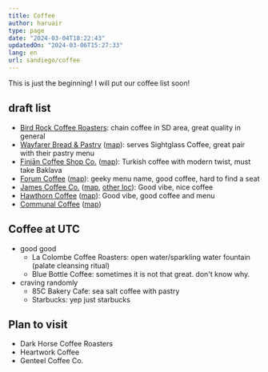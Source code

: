 ```yaml
---
title: Coffee
author: haruair
type: page 
date: "2024-03-04T18:22:43"
updatedOn: "2024-03-06T15:27:33"
lang: en 
url: sandiego/coffee
---
```


This is just the beginning! I will put our coffee list soon!

## draft list

- [Bird Rock Coffee Roasters](https://birdrockcoffee.com/):
  chain coffee in SD area, great quality in general
- [Wayfarer Bread & Pastry](https://www.wayfarerbread.com/)
  ([map](https://maps.app.goo.gl/F4vumjC5AzVfsiVX6)):
  serves Sightglass Coffee, great pair with their pastry menu
- [Finjān Coffee Shop Co.](https://finjanco.com/)
  ([map](https://maps.app.goo.gl/Nibo2AQ8bMH9mLCz6)):
  Turkish coffee with modern twist, must take Baklava
- [Forum Coffee](https://www.forumcoffees.com/)
  ([map](https://maps.app.goo.gl/3dCD26WtriY9yGzv7)):
  geeky menu name, good coffee, hard to find a seat
- [James Coffee Co.](https://jamescoffeeco.com/)
  ([map](https://maps.app.goo.gl/F3Ew7a6XsrRN26gN8),
  [other loc](https://jamescoffeeco.com/pages/locations)):
  Good vibe, nice coffee
- [Hawthorn Coffee](https://www.hawthorncoffee.com/)
  ([map](https://maps.app.goo.gl/apUng4P9t6BbshRW7)):
  Good vibe, good coffee and menu
- [Communal Coffee](https://communalcoffee.com/)
  ([map](https://maps.app.goo.gl/EK3mtUjaM8UYFB727))

## Coffee at UTC

- good good 
  - La Colombe Coffee Roasters:
    open water/sparkling water fountain (palate cleansing ritual)
  - Blue Bottle Coffee:
    sometimes it is not that great. don't know why.
- craving randomly
  - 85C Bakery Cafe: sea salt coffee with pastry
  - Starbucks: yep just starbucks

## Plan to visit

- Dark Horse Coffee Roasters
- Heartwork Coffee
- Genteel Coffee Co.

